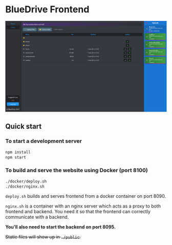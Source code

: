 # BlueDrive Frontend

![BlueDrive_img1.png](./BlueDrive_img1.png)

## Quick start

### To start a development server
```
npm install
npm start
```

### To build and serve the website using Docker (port 8100)

```
./docker/deploy.sh
./docker/nginx.sh
```

`deploy.sh` builds and serves frontend from a docker container on port 8090.

`nginx.sh` is a container with an nginx server which acts as a proxy to both frontend and backend. You need it so that the frontend can correctly communicate with a backend.

**You'll also need to start the backend on port 8095.**

~~Static files will show up in `./public`.~~